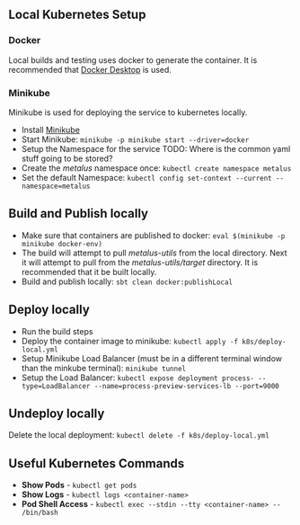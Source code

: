 

## Local Kubernetes Setup
### Docker
Local builds and testing uses docker to generate the container. It is recommended that
[Docker Desktop](https://www.docker.com/products/docker-desktop/) is used.
### Minikube
Minikube is used for deploying the service to kubernetes locally.
* Install [Minikube](https://minikube.sigs.k8s.io/docs/start/)
* Start Minikube: `minikube -p minikube start --driver=docker`
* Setup the Namespace for the service TODO: Where is the common yaml stuff going to be stored?
* Create the _metalus_ namespace once: `kubectl create namespace metalus`
* Set the default Namespace: `kubectl config set-context --current --namespace=metalus`

## Build and Publish locally
* Make sure that containers are published to docker: `eval $(minikube -p minikube docker-env)`
* The build will attempt to pull _metalus-utils_ from the local directory. Next it will attempt to
pull from the _metalus-utils/target_ directory. It is recommended that it be built locally.
* Build and publish locally: `sbt clean docker:publishLocal`

## Deploy locally
* Run the build steps
* Deploy the container image to minikube: `kubectl apply -f k8s/deploy-local.yml`
* Setup Minikube Load Balancer (must be in a different terminal window than the minkube terminal): `minikube tunnel`
* Setup the Load Balancer: `kubectl expose deployment process- --type=LoadBalancer --name=process-preview-services-lb --port=9000`

## Undeploy locally
Delete the local deployment: `kubectl delete -f k8s/deploy-local.yml`

## Useful Kubernetes Commands
* **Show Pods** - `kubectl get pods`
* **Show Logs** - `kubectl logs <container-name>`
* **Pod Shell Access** - `kubectl exec --stdin --tty <container-name> -- /bin/bash`
